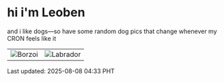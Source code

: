 # hi i'm Leoben

and i like dogs—so have some random dog pics that change whenever my CRON feels like it

|  |  |
|--------|----------|
| ![Borzoi](https://random-dog-vercel.vercel.app/api/random-borzoi?v=1754598789) | ![Labrador](https://random-dog-vercel.vercel.app/api/random-labrador?v=1754598789) |

Last updated: 2025-08-08 04:33 PHT
